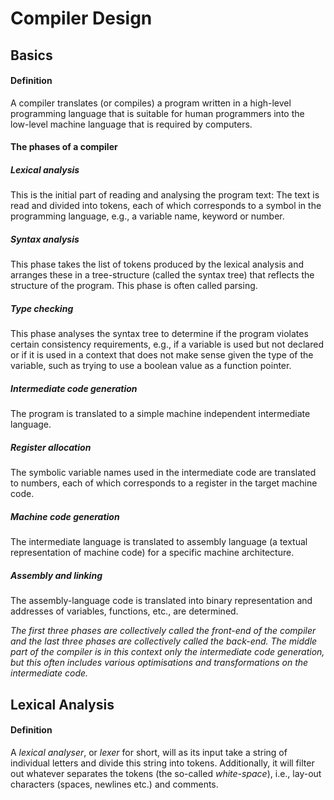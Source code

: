 # Compiler Design
## Basics
#### Definition 
A compiler translates (or compiles) a program written in a high-level programming language that is suitable for human programmers into the low-level machine language that is required by computers.
#### The phases of a compiler
##### Lexical analysis 
This is the initial part of reading and analysing the program text:
The text is read and divided into tokens, each of which corresponds to a symbol in the programming language, e.g., a variable name, keyword or number.
##### Syntax analysis 
This phase takes the list of tokens produced by the lexical analysis
and arranges these in a tree-structure (called the syntax tree) that reflects the structure of the program. This phase is often called parsing.
##### Type checking 
This phase analyses the syntax tree to determine if the program violates certain consistency requirements, e.g., if a variable is used but not
declared or if it is used in a context that does not make sense given the type of the variable, such as trying to use a boolean value as a function pointer.
##### Intermediate code generation 
The program is translated to a simple machine independent intermediate language.
##### Register allocation 
The symbolic variable names used in the intermediate code are translated to numbers, each of which corresponds to a register in the
target machine code.
##### Machine code generation 
The intermediate language is translated to assembly language (a textual representation of machine code) for a specific machine architecture.
##### Assembly and linking 
The assembly-language code is translated into binary representation and addresses of variables, functions, etc., are determined.


*The first three phases are collectively called the front-end of the compiler and the last three phases are collectively called the back-end. The middle part of the compiler is in this context only the intermediate code generation, but this often includes various optimisations and transformations on the intermediate code.*

## Lexical Analysis
#### Definition
A *lexical analyser*, or *lexer* for short, will as its input take a string of individual letters and divide this string into tokens. Additionally, it will filter out whatever separates the tokens (the so-called *white-space*), i.e., lay-out characters (spaces, newlines etc.) and comments.

